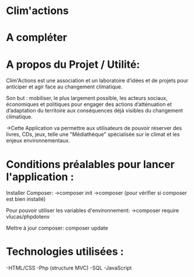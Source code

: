 # Clim'actions

# A compléter

# A propos du Projet / Utilité:
Clim'Actions est une association et un laboratoire d’idées et de projets pour anticiper et agir face au changement climatique.

Son but : mobiliser, le plus largement possible, les acteurs sociaux, économiques et politiques  pour engager des actions  d’atténuation et d’adaptation du  territoire aux conséquences déjà visibles du changement climatique.

->Cette Application va permettre aux utilisateurs de pouvoir réserver des livres, CDs, jeux, telle une "Médiathèque" spécialisée sur le climat et les enjeux environnementaux.

# Conditions préalables pour lancer l'application :
Installer Composer:
->composer init
->composer (pour vérifier si composer est bien installé)

Pour pouvoir utiliser les variables d'environnement:
->composer require vlucas/phpdotenv

Mettre à jour composer:
composer update


# Technologies utilisées :
-HTML/CSS
-Php (structure MVC)
-SQL
-JavaScript